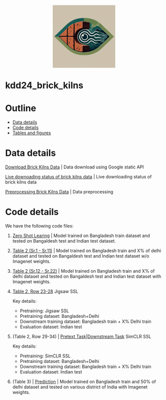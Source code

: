 <div style="width: 200px; height: 200px; overflow: hidden; margin: 0 auto;">
  <img src="logo_image.jpeg" alt="KDD24 Brick Kilns Image" style="max-width: 100%; max-height: 100%; display: block; margin: 0 auto;">
</div>


# kdd24_brick_kilns
# Outline
* [Data details](#data-details)
* [Code details](#code-details)
* [Tables and figures](#tables-and-figures)

# Data details
[Download Brick Kilns Data](download_brick_kilns_data.ipynb) | Data download using Google static API

[Live downoading status of brick kilns data](watch_brick_kilns_live.ipynb) | Live downloading status of brick kilns data

[Preprocessing Brick Kilns Data](data_preprocessing.ipynb) | Data preprocessing

# Code details

We have the following code files:

1. [Zero Shot Learing](Experiments.py) | Model trained on Bangladesh train dataset and tested on Bangaldesh test and Indian test dataset.

2. [Table 2 (Sr.1 - Sr.11)](Experiments.py) | Model trained on Bangladesh train and X% of delhi dataset and tested on Bangaldesh test and Indian test dataset w/o Imagenet weights.

3. [Table 2 (Sr.12 - Sr.22)](Experiments.py) | Model trained on Bangladesh train and X% of delhi dataset and tested on Bangaldesh test and Indian test dataset with Imagenet weights.

4. [Table 2, Row 23-28](Experiments.py) Jigsaw SSL

    Key details:
    * Pretraining: Jigsaw SSL
    * Pretraining dataset: Bangladesh+Delhi
    * Downstream training dataset: Bangladesh train + X% Delhi train
    * Evaluation dataset: Indian test

4. (Table 2, Row 29-34) | [Pretext Task](SimCLR_pretext.ipynb)|[Downstream Task](Simclr_downstream.ipynb) SimCLR SSL 

    Key details:
    * Pretraining: SimCLR SSL
    * Pretraining dataset: Bangladesh+Delhi
    * Downstream training dataset: Bangladesh train + X% Delhi train
    * Evaluation dataset: Indian test    


5. (Table 3) | [Prediction](predict.ipynb) | Model trained on Bangladesh train and 50% of delhi dataset and tested on various district of India with Imagenet weights.



